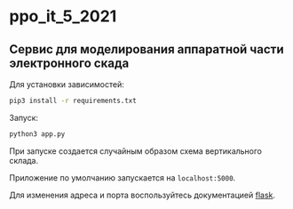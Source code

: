 # ppo_it_5_2021

## Сервис для моделирования аппаратной части электронного скада

Для установки зависимостей:

```bash
pip3 install -r requirements.txt
```

Запуск:

```bash
python3 app.py
```

При запуске создается случайным образом схема вертикального склада.

Приложение по умолчанию запускается на `localhost:5000`.

Для изменения адреса и порта воспользуйтесь документацией [flask](https://flask.palletsprojects.com/en/1.1.x/).
